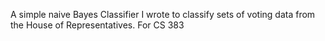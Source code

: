 A simple naive Bayes Classifier I wrote to classify sets of voting data from the House of Representatives. For CS 383
